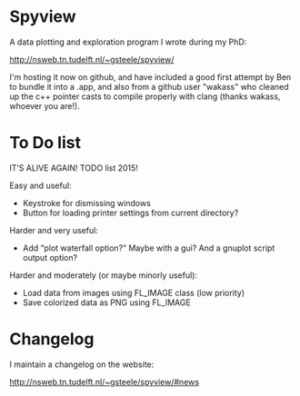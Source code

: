 # Spyview

A data plotting and exploration program I wrote during my PhD: 

http://nsweb.tn.tudelft.nl/~gsteele/spyview/

I'm hosting it now on github, and have included a good first attempt by Ben to bundle it into a .app, and also from a github user "wakass" who cleaned up the c++ pointer casts to compile properly with clang (thanks wakass, whoever you are!).

# To Do list

IT’S ALIVE AGAIN! TODO list 2015!

Easy and useful:

- Keystroke for dismissing windows
- Button for loading printer settings from current directory?

Harder and very useful:

- Add “plot waterfall option?” Maybe with a gui? And a gnuplot script output option? 

Harder and moderately (or maybe minorly useful):

- Load data from images using FL_IMAGE class (low priority)
- Save colorized data as PNG using FL_IMAGE

# Changelog

I maintain a changelog on the website:

http://nsweb.tn.tudelft.nl/~gsteele/spyview/#news


